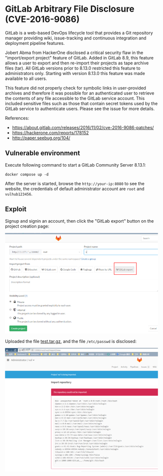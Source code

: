 # GitLab Arbitrary File Disclosure (CVE-2016-9086)

GitLab is a web-based DevOps lifecycle tool that provides a Git repository manager providing wiki, issue-tracking and continuous integration and deployment pipeline features.

Jobert Abma from HackerOne disclosed a critical security flaw in the "import/export project" feature of GitLab. Added in GitLab 8.9, this feature allows a user to export and then re-import their projects as tape archive files (tar). All GitLab versions prior to 8.13.0 restricted this feature to administrators only. Starting with version 8.13.0 this feature was made available to all users.

This feature did not properly check for symbolic links in user-provided archives and therefore it was possible for an authenticated user to retrieve the contents of any file accessible to the GitLab service account. This included sensitive files such as those that contain secret tokens used by the GitLab service to authenticate users. Please see the issue for more details.

References:

- https://about.gitlab.com/releases/2016/11/02/cve-2016-9086-patches/
- https://hackerone.com/reports/178152
- http://paper.seebug.org/104/

## Vulnerable environment

Execute following command to start a GitLab Community Server 8.13.1:

```
docker compose up -d
```

After the server is started, browse the `http://your-ip:8080` to see the website, the credentials of default administrator account are `root` and `vulhub123456`.

## Exploit

Signup and signin an account, then click the "GitLab export" button on the project creation page:

![](2.png)

Uploaded the file [test.tar.gz](test.tar.gz), and the file `/etc/passwd` is disclosed:

![](1.png)
